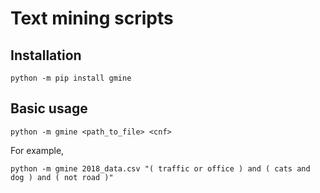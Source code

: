 # Text mining scripts
## Installation
    python -m pip install gmine
## Basic usage
    python -m gmine <path_to_file> <cnf>
For example,
    
    python -m gmine 2018_data.csv "( traffic or office ) and ( cats and dog ) and ( not road )"
    
